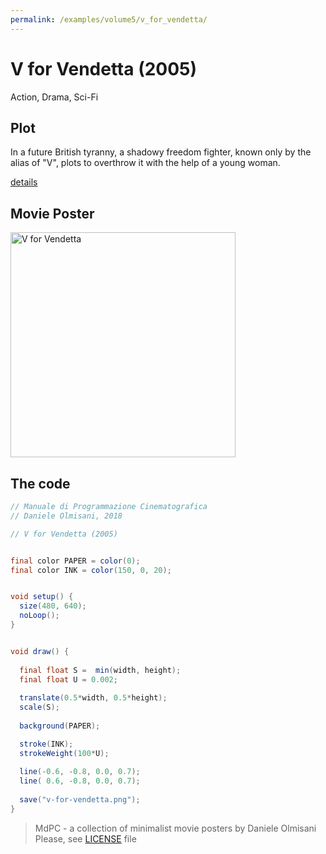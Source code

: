 ```yaml
---
permalink: /examples/volume5/v_for_vendetta/
---
```

# V for Vendetta (2005)

Action, Drama, Sci-Fi

## Plot
In a future British tyranny, a shadowy freedom fighter, known only by the alias of "V", plots to overthrow it with the help of a young woman.

[details](https://www.imdb.com/title/tt0434409/)

## Movie Poster
<img src="v-for-vendetta.png"  width="360px" title="V for Vendetta">


## The code
```java
// Manuale di Programmazione Cinematografica
// Daniele Olmisani, 2018

// V for Vendetta (2005)


final color PAPER = color(0);
final color INK = color(150, 0, 20);


void setup() {
  size(480, 640);
  noLoop();
}


void draw() {
  
  final float S =  min(width, height);
  final float U = 0.002;
  
  translate(0.5*width, 0.5*height);
  scale(S);
  
  background(PAPER);

  stroke(INK);
  strokeWeight(100*U);
  
  line(-0.6, -0.8, 0.0, 0.7);
  line( 0.6, -0.8, 0.0, 0.7);
  
  save("v-for-vendetta.png");
}
```

> MdPC - a collection of minimalist movie posters
> by Daniele Olmisani
> Please, see [LICENSE](../../LICENSE) file
